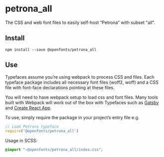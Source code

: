 
# petrona_all

The CSS and web font files to easily self-host “Petrona” with subset "all".

## Install

`npm install --save @openfonts/petrona_all`

## Use

Typefaces assume you’re using webpack to process CSS and files. Each typeface
package includes all necessary font files (woff2, woff) and a CSS file with
font-face declarations pointing at these files.

You will need to have webpack setup to load css and font files. Many tools built
with Webpack will work out of the box with Typefaces such as [Gatsby](https://github.com/gatsbyjs/gatsby)
and [Create React App](https://github.com/facebookincubator/create-react-app).

To use, simply require the package in your project’s entry file e.g.

```javascript
// Load Petrona typeface
require('@openfonts/petrona_all')
```

Usage in SCSS:
```scss
@import "~@openfonts/petrona_all/index.css";
```
